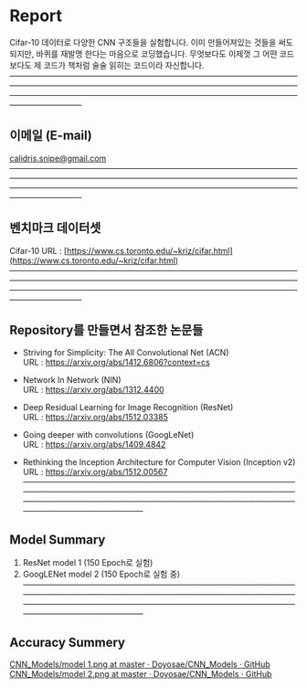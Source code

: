 # Report
Cifar-10 데이터로 다양한 CNN 구조들을 실험합니다.
이미 만들어져있는 것들을 써도 되지만, 바퀴를 재발명 한다는 마음으로 코딩했습니다.
무엇보다도 이제껏 그 어떤 코드보다도 제 코드가 책처럼 술술 읽히는 코드이라 자신합니다.
—————————————————————————————————————————————————————————————————————————————————————————————————————————————————————
## 이메일 (E-mail)
calidris.snipe@gmail.com
—————————————————————————————————————————————————————————————————————————————————————————————————————————————————————
## 벤치마크 데이터셋
Cifar-10
URL :  [https://www.cs.toronto.edu/~kriz/cifar.html](https://www.cs.toronto.edu/~kriz/cifar.html) 
—————————————————————————————————————————————————————————————————————————————————————————————————————————————————————
## Repository를 만들면서 참조한 논문들
* Striving for Simplicity: The All Convolutional Net (ACN)  
  URL : https://arxiv.org/abs/1412.6806?context=cs  
  
* Network In Network (NIN)  
  URL : https://arxiv.org/abs/1312.4400  
  
* Deep Residual Learning for Image Recognition (ResNet)  
  URL : https://arxiv.org/abs/1512.03385  
  
* Going deeper with convolutions (GoogLeNet)  
  URL : https://arxiv.org/abs/1409.4842  

* Rethinking the Inception Architecture for Computer Vision (Inception v2)  
  URL : https://arxiv.org/abs/1512.00567  
—————————————————————————————————————————————————————————————————————————————————————————————————————————————————————
## Model Summary 
1. ResNet model 1 (150 Epoch로 실험)
2. GoogLENet model 2 (150 Epoch로 실험 중)
—————————————————————————————————————————————————————————————————————————————————————————————————————————————————————
## Accuracy Summery
[CNN_Models/model 1.png at master · Doyosae/CNN_Models · GitHub](https://github.com/Doyosae/CNN_Models/blob/master/Residual%20Network/Accuracy/model%201.png)
[CNN_Models/model 2.png at master · Doyosae/CNN_Models · GitHub](https://github.com/Doyosae/CNN_Models/blob/master/GoogLe%20Network/Accuracy/model%202.png)
